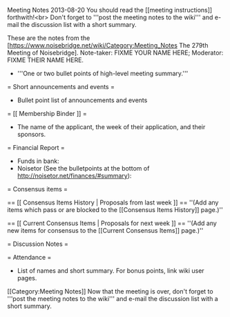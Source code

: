 Meeting Notes 2013-08-20 
 You should read the [[meeting instructions]] forthwith!&lt;br>
Don't forget to '''post the meeting notes to the wiki''' and e-mail the discussion list with a short summary.

These are the notes from the [https://www.noisebridge.net/wiki/Category:Meeting_Notes The 279th Meeting of Noisebridge]. Note-taker: FIXME YOUR NAME HERE; Moderator: FIXME THEIR NAME HERE.
* '''One or two bullet points of high-level meeting summary.'''
 
= Short announcements and events =
* Bullet point list of announcements and events

= [[ Membership Binder ]] =
* The name of the applicant, the week of their application, and their sponsors.

= Financial Report =
* Funds in bank:
* Noisetor (See the bulletpoints at the bottom of http://noisetor.net/finances/#summary):

= Consensus items =

== [[ Consensus Items History | Proposals from last week ]] ==
''(Add any items which pass or are blocked to the [[Consensus Items History]] page.)''

== [[ Current Consensus Items | Proposals for next week ]] ==
''(Add any new items for consensus to the [[Current Consensus Items]] page.)''

= Discussion Notes =


= Attendance =
* List of names and short summary. For bonus points, link wiki user pages.

[[Category:Meeting Notes]]
Now that the meeting is over, don't forget to '''post the meeting notes to the wiki''' and e-mail the discussion list with a short summary.